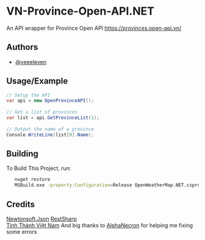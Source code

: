 

# VN-Province-Open-API.NET
An API wrapper for Province Open API https://provinces.open-api.vn/


## Authors

- [@veeeleven](https://github.com/veeeleven)

  
## Usage/Example

```csharp
// Setup the API  
var api = new OpenProvinceAPI();  
            
// Get a list of provinces  
var list = api.GetProvinceList(1);
            
// Output the name of a province
Console.WriteLine(list[0].Name);
```

## Building

To Build This Project, run:

```bash
   nuget restore
   MSBuild.exe -property:Configuration=Release OpenWeatherMap.NET.csproj
```

## Credits

[Newtonsoft.Json](https://www.newtonsoft.com/json)
[RestSharp](https://restsharp.dev/)  
[Tỉnh Thành Việt Nam](https://provinces.open-api.vn/)
And big thanks to [AlphaNecron](https://github.com/AlphaNecron) for helping me fixing some errors
